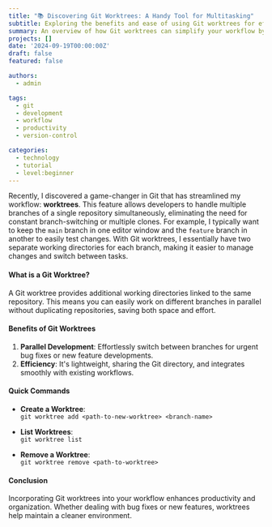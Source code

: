 ```yaml
---
title: "📚 Discovering Git Worktrees: A Handy Tool for Multitasking"
subtitle: Exploring the benefits and ease of using Git worktrees for efficient multibranch development.
summary: An overview of how Git worktrees can simplify your workflow by allowing simple management of multiple branches within a single repository.
projects: []
date: '2024-09-19T00:00:00Z'
draft: false
featured: false

authors:
  - admin

tags:
  - git
  - development
  - workflow
  - productivity
  - version-control

categories:
  - technology
  - tutorial
  - level:beginner
---
```


Recently, I discovered a game-changer in Git that has streamlined my workflow: **worktrees**.
This feature allows developers to handle multiple branches of a single repository simultaneously, eliminating the need for constant branch-switching or multiple clones.
For example, I typically want to keep the `main` branch in one editor window and the `feature` branch in another to easily test changes.
With Git worktrees, I essentially have two separate working directories for each branch, making it easier to manage changes and switch between tasks.

#### What is a Git Worktree?

A Git worktree provides additional working directories linked to the same repository.
This means you can easily work on different branches in parallel without duplicating repositories, saving both space and effort.

#### Benefits of Git Worktrees

1. **Parallel Development**: Effortlessly switch between branches for urgent bug fixes or new feature developments.
2. **Efficiency**: It's lightweight, sharing the Git directory, and integrates smoothly with existing workflows.

#### Quick Commands

- **Create a Worktree**:  
  `git worktree add <path-to-new-worktree> <branch-name>`

- **List Worktrees**:  
  `git worktree list`

- **Remove a Worktree**:  
  `git worktree remove <path-to-worktree>`

#### Conclusion

Incorporating Git worktrees into your workflow enhances productivity and organization.
Whether dealing with bug fixes or new features, worktrees help maintain a cleaner environment.
